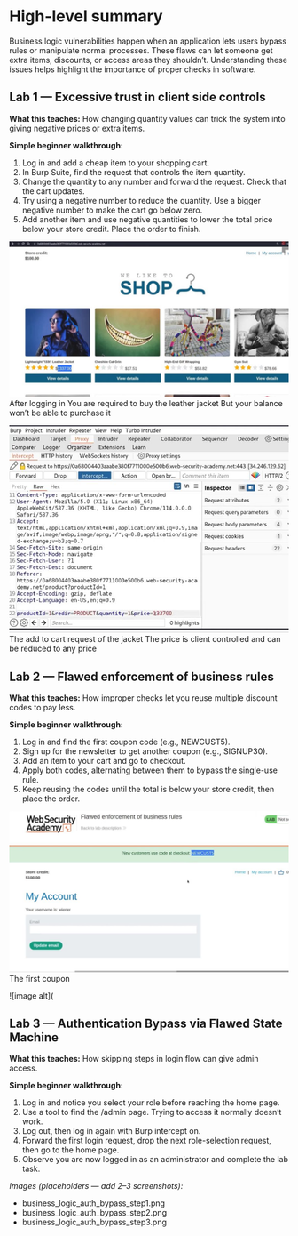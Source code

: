 # High-level summary

Business logic vulnerabilities happen when an application lets users bypass rules or manipulate normal processes. These flaws can let someone get extra items, discounts, or access areas they shouldn’t. Understanding these issues helps highlight the importance of proper checks in software.

## Lab 1 — Excessive trust in client side controls

**What this teaches:** How changing quantity values can trick the system into giving negative prices or extra items.

**Simple beginner walkthrough:**

1. Log in and add a cheap item to your shopping cart.
2. In Burp Suite, find the request that controls the item quantity.
3. Change the quantity to any number and forward the request. Check that the cart updates.
4. Try using a negative number to reduce the quantity. Use a bigger negative number to make the cart go below zero.
5. Add another item and use negative quantities to lower the total price below your store credit. Place the order to finish.

![image alt](https://github.com/Lispectree/web-sec/blob/d5479bd37ec967bc098faacbf2265f45dc886192/web-security-labs/labs/business-logic/BUS%20LOGIC%20photo1%20lab1.jpg)
After logging in 
You are required to buy the leather jacket
But your balance won’t be able to purchase it

![image alt](https://github.com/Lispectree/web-sec/blob/31ee40de032308b7897b4f345d1ed69b3b052709/web-security-labs/labs/business-logic/BUS%20LOGIC%20photo2%20lab1.jpg)
The add to cart request of the jacket
The price is client controlled and can be reduced to any price




## Lab 2 — Flawed enforcement of business rules

**What this teaches:** How improper checks let you reuse multiple discount codes to pay less.

**Simple beginner walkthrough:**

1. Log in and find the first coupon code (e.g., NEWCUST5).
2. Sign up for the newsletter to get another coupon (e.g., SIGNUP30).
3. Add an item to your cart and go to checkout.
4. Apply both codes, alternating between them to bypass the single-use rule.
5. Keep reusing the codes until the total is below your store credit, then place the order.

![image alt](https://github.com/Lispectree/web-sec/blob/6cd527c807c701226c9871142c7e48d1589805cc/web-security-labs/labs/business-logic/BUS%20LOGIC%20photo1%20lab2.jpg)
The first coupon

![image alt](




## Lab 3 — Authentication Bypass via Flawed State Machine

**What this teaches:** How skipping steps in login flow can give admin access.

**Simple beginner walkthrough:**

1. Log in and notice you select your role before reaching the home page.
2. Use a tool to find the /admin page. Trying to access it normally doesn’t work.
3. Log out, then log in again with Burp intercept on.
4. Forward the first login request, drop the next role-selection request, then go to the home page.
5. Observe you are now logged in as an administrator and complete the lab task.

*Images (placeholders — add 2–3 screenshots):*

* business\_logic\_auth\_bypass\_step1.png
* business\_logic\_auth\_bypass\_step2.png
* business\_logic\_auth\_bypass\_step3.png


